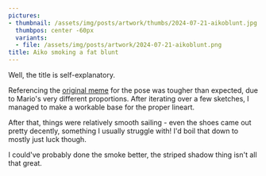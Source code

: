 ```yaml
---
pictures:
- thumbnail: /assets/img/posts/artwork/thumbs/2024-07-21-aikoblunt.jpg
  thumbpos: center -60px
  variants:
  - file: /assets/img/posts/artwork/2024-07-21-aikoblunt.png
title: Aiko smoking a fat blunt
---
```

Well, the title is self-explanatory.

Referencing the [original meme](https://knowyourmeme.com/photos/2219911-doobie-ralsei) for the pose was tougher than expected, due to Mario's very different proportions.
After iterating over a few sketches, I managed to make a workable base for the proper lineart.

After that, things were relatively smooth sailing - even the shoes came out pretty decently, something I usually struggle with!
I'd boil that down to mostly just luck though.

I could've probably done the smoke better, the striped shadow thing isn't all that great.
